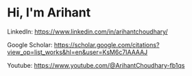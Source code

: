 # Hi, I'm Arihant

LinkedIn: [https://www.linkedin.com/in/arihantchoudhary/ ](url)

Google Scholar: [https://scholar.google.com/citations?view_op=list_works&hl=en&user=KsM6c7IAAAAJ ](url)

Youtube: [https://www.youtube.com/@ArihantChoudhary-fb1qs ](url)

